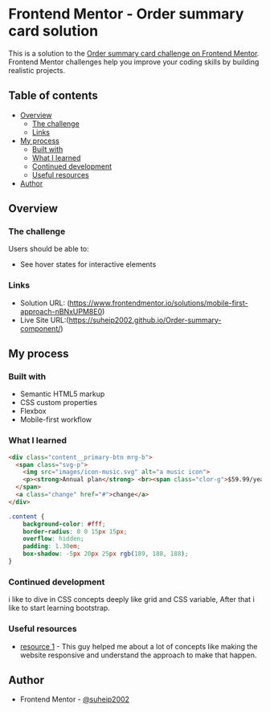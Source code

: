 # Frontend Mentor - Order summary card solution

This is a solution to the [Order summary card challenge on Frontend Mentor](https://www.frontendmentor.io/challenges/order-summary-component-QlPmajDUj). Frontend Mentor challenges help you improve your coding skills by building realistic projects. 

## Table of contents

- [Overview](#overview)
  - [The challenge](#the-challenge)
  - [Links](#links)
- [My process](#my-process)
  - [Built with](#built-with)
  - [What I learned](#what-i-learned)
  - [Continued development](#continued-development)
  - [Useful resources](#useful-resources)
- [Author](#author)

## Overview

### The challenge

Users should be able to:

- See hover states for interactive elements

### Links

- Solution URL: (https://www.frontendmentor.io/solutions/mobile-first-approach-nBNxUPM8E0)
- Live Site URL:(https://suheip2002.github.io/Order-summary-component/)

## My process

### Built with

- Semantic HTML5 markup
- CSS custom properties
- Flexbox 
- Mobile-first workflow

### What I learned

```html
<div class="content__primary-btn mrg-b">
  <span class="svg-p">
    <img src="images/icon-music.svg" alt="a music icon">
    <p><strong>Annual plan</strong> <br><span class="clor-g">$59.99/year</span></p>
  </span>
  <a class="change" href="#">change</a>
</div>
```
```css
.content {
    background-color: #fff;
    border-radius: 0 0 15px 15px;
    overflow: hidden;
    padding: 1.30em;
    box-shadow: -5px 20px 25px rgb(189, 188, 188);
}
```

### Continued development

i like to dive in  CSS concepts deeply like grid and CSS variable, After that i like to start learning bootstrap.

### Useful resources

- [resource 1](https://www.youtube.com/kepowob) - This guy helped me about a lot of concepts like making the website responsive and understand the approach to make that happen.

## Author

- Frontend Mentor - [@suheip2002](https://www.frontendmentor.io/profile/suheip2002)